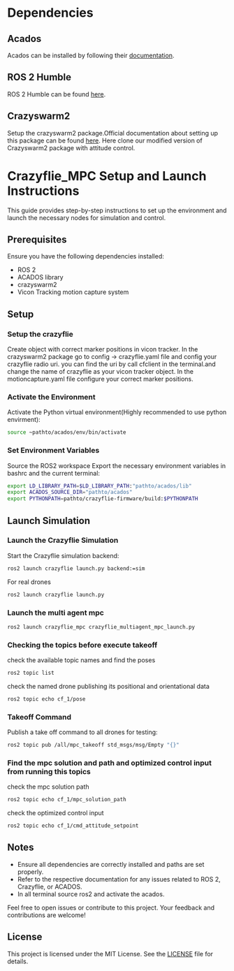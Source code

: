 # Dependencies
## Acados 
Acados can be installed by following their [documentation](https://docs.acados.org/installation/index.html).

## ROS 2 Humble
ROS 2 Humble can be found [here](https://docs.ros.org/en/humble/Installation.html).

## Crazyswarm2 
Setup the crazyswarm2 package.Official documentation about setting up this package can be found [here](https://imrclab.github.io/crazyswarm2/installation.html). Here clone our  modified version of Crazyswarm2 package with attitude control.


# Crazyflie_MPC Setup and Launch Instructions

This guide provides step-by-step instructions to set up the  environment and launch the necessary nodes for simulation and control.

## Prerequisites

Ensure you have the following dependencies installed:
- ROS 2
- ACADOS library
- crazyswarm2
- Vicon Tracking motion capture system

## Setup
### Setup the crazyflie 
Create object with correct marker positions in vicon tracker.
In the crazyswarm2 package go to config -> crazyflie.yaml file and config your crazyflie radio uri. you can find the uri by call cfclient in the terminal.and change the name of crazyflie as your vicon tracker object.
In the motioncapture.yaml file configure your correct marker positions.

### Activate the Environment

Activate the Python virtual environment(Highly recommended to use python envirment):
```sh
source ~pathto/acados/env/bin/activate
```

### Set Environment Variables
Source the ROS2 workspace
Export the necessary environment variables in bashrc and the current terminal:
```sh
export LD_LIBRARY_PATH=$LD_LIBRARY_PATH:"pathto/acados/lib"
export ACADOS_SOURCE_DIR="pathto/acados"
export PYTHONPATH=pathto/crazyflie-firmware/build:$PYTHONPATH
```

## Launch Simulation

### Launch the Crazyflie Simulation

Start the Crazyflie simulation backend:
```sh
ros2 launch crazyflie launch.py backend:=sim
```

For real drones
```sh
ros2 launch crazyflie launch.py
```

### Launch the multi agent mpc
```sh
ros2 launch crazyflie_mpc crazyflie_multiagent_mpc_launch.py
```

### Checking the topics before execute takeoff
check the available topic names and find the poses
```sh
ros2 topic list
```
check the named drone publishing its positional and orientational data
```sh
ros2 topic echo cf_1/pose
```
### Takeoff Command

Publish a take off command to all drones for testing:
```sh
ros2 topic pub /all/mpc_takeoff std_msgs/msg/Empty "{}"
```
### Find the mpc solution and path and optimized control input from running this topics
check the mpc solution path
```sh
ros2 topic echo cf_1/mpc_solution_path
```
check the optimized control input
```sh
ros2 topic echo cf_1/cmd_attitude_setpoint
```

## Notes

- Ensure all dependencies are correctly installed and paths are set properly.
- Refer to the respective documentation for any issues related to ROS 2, Crazyflie, or ACADOS.
- In all terminal source ros2 and activate the acados.



Feel free to open issues or contribute to this project. Your feedback and contributions are welcome!

## License

This project is licensed under the MIT License. See the [LICENSE](LICENSE) file for details.
```
